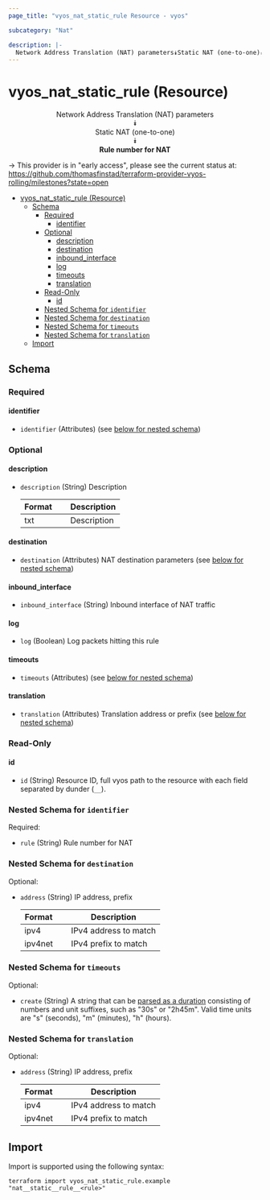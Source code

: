 ```yaml
---
page_title: "vyos_nat_static_rule Resource - vyos"

subcategory: "Nat"

description: |-
  Network Address Translation (NAT) parameters⯯Static NAT (one-to-one)⯯Rule number for NAT
---
```


# vyos_nat_static_rule (Resource)
<center>


Network Address Translation (NAT) parameters  
⯯  
Static NAT (one-to-one)  
⯯  
**Rule number for NAT**


</center>

-> This provider is in "early access", please see the current status at: https://github.com/thomasfinstad/terraform-provider-vyos-rolling/milestones?state=open

<!--TOC-->

- [vyos_nat_static_rule (Resource)](#vyos_nat_static_rule-resource)
  - [Schema](#schema)
    - [Required](#required)
      - [identifier](#identifier)
    - [Optional](#optional)
      - [description](#description)
      - [destination](#destination)
      - [inbound_interface](#inbound_interface)
      - [log](#log)
      - [timeouts](#timeouts)
      - [translation](#translation)
    - [Read-Only](#read-only)
      - [id](#id)
    - [Nested Schema for `identifier`](#nested-schema-for-identifier)
    - [Nested Schema for `destination`](#nested-schema-for-destination)
    - [Nested Schema for `timeouts`](#nested-schema-for-timeouts)
    - [Nested Schema for `translation`](#nested-schema-for-translation)
  - [Import](#import)

<!--TOC-->

<!-- schema generated by tfplugindocs -->
## Schema

### Required

#### identifier
- `identifier` (Attributes) (see [below for nested schema](#nestedatt--identifier))

### Optional

#### description
- `description` (String) Description

    |  Format  &emsp;|  Description  |
    |----------|---------------|
    |  txt     &emsp;|  Description  |
#### destination
- `destination` (Attributes) NAT destination parameters (see [below for nested schema](#nestedatt--destination))
#### inbound_interface
- `inbound_interface` (String) Inbound interface of NAT traffic
#### log
- `log` (Boolean) Log packets hitting this rule
#### timeouts
- `timeouts` (Attributes) (see [below for nested schema](#nestedatt--timeouts))
#### translation
- `translation` (Attributes) Translation address or prefix (see [below for nested schema](#nestedatt--translation))

### Read-Only

#### id
- `id` (String) Resource ID, full vyos path to the resource with each field separated by dunder (`__`).

<a id="nestedatt--identifier"></a>
### Nested Schema for `identifier`

Required:

- `rule` (String) Rule number for NAT


<a id="nestedatt--destination"></a>
### Nested Schema for `destination`

Optional:

- `address` (String) IP address, prefix

    |  Format   &emsp;|  Description            |
    |-----------|-------------------------|
    |  ipv4     &emsp;|  IPv4 address to match  |
    |  ipv4net  &emsp;|  IPv4 prefix to match   |


<a id="nestedatt--timeouts"></a>
### Nested Schema for `timeouts`

Optional:

- `create` (String) A string that can be [parsed as a duration](https://pkg.go.dev/time#ParseDuration) consisting of numbers and unit suffixes, such as &#34;30s&#34; or &#34;2h45m&#34;. Valid time units are &#34;s&#34; (seconds), &#34;m&#34; (minutes), &#34;h&#34; (hours).


<a id="nestedatt--translation"></a>
### Nested Schema for `translation`

Optional:

- `address` (String) IP address, prefix

    |  Format   &emsp;|  Description            |
    |-----------|-------------------------|
    |  ipv4     &emsp;|  IPv4 address to match  |
    |  ipv4net  &emsp;|  IPv4 prefix to match   |

## Import

Import is supported using the following syntax:

```shell
terraform import vyos_nat_static_rule.example "nat__static__rule__<rule>"
```
